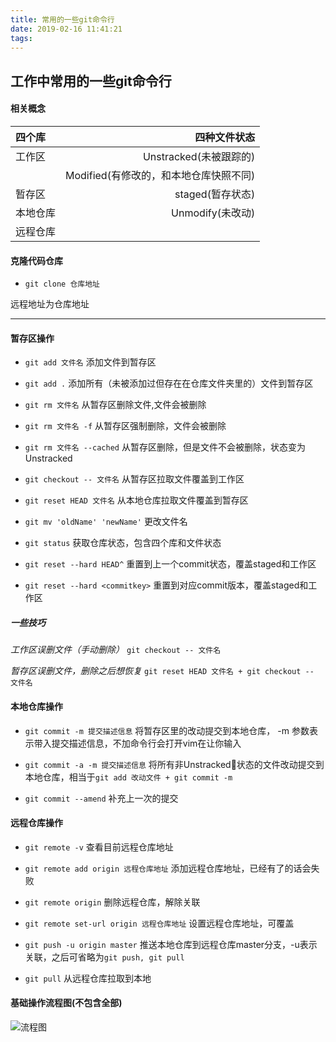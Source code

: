 ```yaml
---
title: 常用的一些git命令行
date: 2019-02-16 11:41:21
tags:
---
```

## 工作中常用的一些git命令行

#### 相关概念

| 四个库   | 四种文件状态                         |
|:--------|-----------------------------------:|
| 工作区   | Unstracked(未被跟踪的)              |
|         | Modified(有修改的，和本地仓库快照不同) |
| 暂存区   | staged(暂存状态)                    |
| 本地仓库 | Unmodify(未改动)                    |
| 远程仓库 |                                    |


#### 克隆代码仓库

* `git clone 仓库地址`

远程地址为仓库地址
***
#### 暂存区操作

* `git add 文件名` 添加文件到暂存区

* `git add .` 添加所有（未被添加过但存在在仓库文件夹里的）文件到暂存区

* `git rm 文件名` 从暂存区删除文件,文件会被删除

* `git rm 文件名 -f` 从暂存区强制删除，文件会被删除

* `git rm 文件名 --cached` 从暂存区删除，但是文件不会被删除，状态变为Unstracked

* `git checkout -- 文件名` 从暂存区拉取文件覆盖到工作区

* `git reset HEAD 文件名` 从本地仓库拉取文件覆盖到暂存区

* `git mv 'oldName' 'newName'` 更改文件名

* `git status` 获取仓库状态，包含四个库和文件状态

* `git reset --hard HEAD^` 重置到上一个commit状态，覆盖staged和工作区

* `git reset --hard <commitkey>` 重置到对应commit版本，覆盖staged和工作区

##### 一些技巧
*工作区误删文件（手动删除）*
`git checkout -- 文件名` 

*暂存区误删文件，删除之后想恢复*
`git reset HEAD 文件名 + git checkout -- 文件名`

#### 本地仓库操作

* `git commit -m 提交描述信息` 将暂存区里的改动提交到本地仓库， -m 参数表示带入提交描述信息，不加命令行会打开vim在让你输入

* `git commit -a -m 提交描述信息` 将所有非Unstracked状态的文件改动提交到本地仓库，相当于`git add 改动文件 + git commit -m`

* `git commit --amend` 补充上一次的提交

#### 远程仓库操作

* `git remote -v` 查看目前远程仓库地址

* `git remote add origin 远程仓库地址` 添加远程仓库地址，已经有了的话会失败

* `git remote origin` 删除远程仓库，解除关联

* `git remote set-url origin 远程仓库地址` 设置远程仓库地址，可覆盖

* `git push -u origin master` 推送本地仓库到远程仓库master分支，-u表示关联，之后可省略为`git push, git pull`

* `git pull` 从远程仓库拉取到本地



#### 基础操作流程图(不包含全部)
![流程图](https://img-blog.csdn.net/20140417113336421)